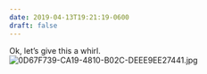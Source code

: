 ```yaml
---
date: 2019-04-13T19:21:19-0600
draft: false
---
```




Ok, let’s give this a whirl. ![0D67F739-CA19-4810-B02C-DEEE9EE27441.jpg](http://ianwhitney.micro.blog/uploads/2019/afa6b6e729.jpg)



